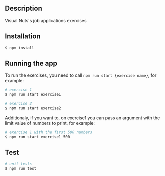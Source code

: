 ## Description

Visual Nuts's job applications exercises

## Installation

```bash
$ npm install
```

## Running the app

To run the exercises, you need to call `npm run start {exercise name}`, for example:

```bash
# exercise 1
$ npm run start exercise1

# exercise 2
$ npm run start exercise2

```

Additionaly, if you want to, on exercise1 you can pass an argument with the limit value of numbers to print, for example:

```bash
# exercise 1 with the first 500 numbers
$ npm run start exercise1 500

```

## Test

```bash
# unit tests
$ npm run test
```
